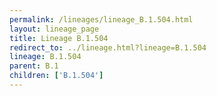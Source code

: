 ```yaml
---
permalink: /lineages/lineage_B.1.504.html
layout: lineage_page
title: Lineage B.1.504
redirect_to: ../lineage.html?lineage=B.1.504
lineage: B.1.504
parent: B.1
children: ['B.1.504']
---
```

